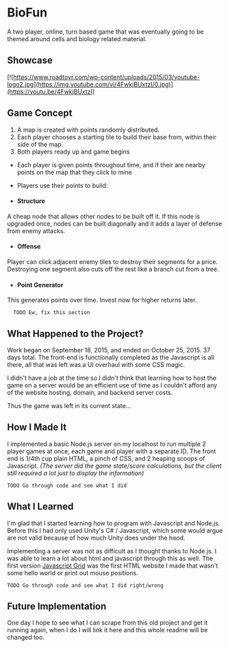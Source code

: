 # BioFun

A two player, online, turn based game that was eventually going to be themed around cells and biology related material.


## Showcase
[![https://www.roadtovr.com/wp-content/uploads/2015/03/youtube-logo2.jpg](https://img.youtube.com/vi/4FwkjBUxtzI/0.jpg)](https://youtu.be/4FwkjBUxtzI)


## Game Concept
1. A map is created with points randomly distributed.
2. Each player chooses a starting tile to build their base from, within their side of the map.
3. Both players ready up and game begins
  * Each player is given points throughout time, and if their are nearby points on the map that they click to mine
  * Players use their points to build:


* #### Structure
A cheap node that allows other nodes to be built off it. If this node is upgraded once, nodes can be built diagonally and it adds a layer of defense from enemy attacks.

* #### Offense
Player can click adjacent enemy tiles to destroy their segments for a price. Destroying one segment also cuts off the rest like a branch cut from a tree.

* #### Point Generator
This generates points over time. Invest now for higher returns later.

      TODO Ew, fix this section

## What Happened to the Project?
Work began on September 18, 2015, and ended on October 25, 2015. 37 days total. The front-end is functionally completed as the Javascript is all there, all that was left was a UI overhaul with some CSS magic.

I didn't have a job at the time so I didn't think that learning how to host the game on a server would be an efficient use of time as I couldn't afford any of the website hosting, domain, and backend server costs.

Thus the game was left in its current state...

## How I Made It
I implemented a basic Node.js server on my localhost to run multiple 2 player games at once, each game and player with a separate ID.
The front end is 1/4th cup plain HTML, a pinch of CSS, and 2 heaping scoops of Javascript.
*(The server did the game state/score calculations, but the client still required a lot just to display the information)*

    TODO Go through code and see what I did

## What I Learned
I'm glad that I started learning how to program with Javascript and Node.js. Before this I had only used Unity's C# / Javascript, which some would argue are not valid because of how much Unity does under the hood.

Implementing a server was not as difficult as I thought thanks to Node.js. I was able to learn a lot about html and javascript through this as well. The first version [Javascript Grid](Versions.1_Javascript_Grid.md) was the first HTML website I made that wasn't some hello world or print out mouse positions.

    TODO Go through code and see what I did right/wrong

## Future Implementation
One day I hope to see what I can scrape from this old project and get it running again, when I do I will link it here and this whole readme will be changed too.
